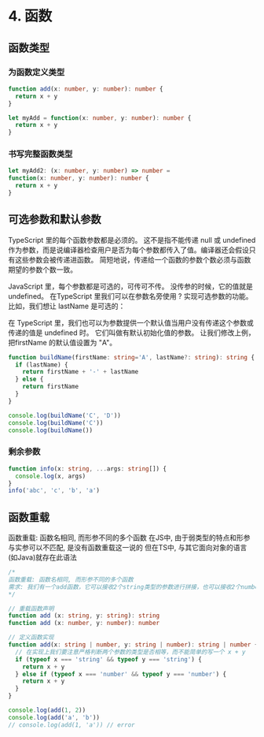 # 4. 函数

## 函数类型

### 为函数定义类型

```ts
function add(x: number, y: number): number {
  return x + y
}

let myAdd = function(x: number, y: number): number { 
  return x + y
}
```

### 书写完整函数类型

```ts
let myAdd2: (x: number, y: number) => number = 
function(x: number, y: number): number {
  return x + y
}
```

## 可选参数和默认参数

TypeScript 里的每个函数参数都是必须的。 这不是指不能传递 null 或 undefined 作为参数，而是说编译器检查用户是否为每个参数都传入了值。编译器还会假设只有这些参数会被传递进函数。 简短地说，传递给一个函数的参数个数必须与函数期望的参数个数一致。

JavaScript 里，每个参数都是可选的，可传可不传。 没传参的时候，它的值就是 undefined。 在TypeScript 里我们可以在参数名旁使用 ? 实现可选参数的功能。 比如，我们想让 lastName 是可选的：

在 TypeScript 里，我们也可以为参数提供一个默认值当用户没有传递这个参数或传递的值是 undefined 时。 它们叫做有默认初始化值的参数。 让我们修改上例，把firstName 的默认值设置为 "A"。


```ts
function buildName(firstName: string='A', lastName?: string): string {
  if (lastName) {
    return firstName + '-' + lastName
  } else {
    return firstName
  }
}

console.log(buildName('C', 'D'))
console.log(buildName('C'))
console.log(buildName())
```

### 剩余参数

```ts
function info(x: string, ...args: string[]) {
  console.log(x, args)
}
info('abc', 'c', 'b', 'a')
```


## 函数重载

函数重载: 函数名相同, 而形参不同的多个函数
在JS中, 由于弱类型的特点和形参与实参可以不匹配, 是没有函数重载这一说的 但在TS中, 与其它面向对象的语言(如Java)就存在此语法

```ts
/* 
函数重载: 函数名相同, 而形参不同的多个函数
需求: 我们有一个add函数，它可以接收2个string类型的参数进行拼接，也可以接收2个number类型的参数进行相加 
*/

// 重载函数声明
function add (x: string, y: string): string
function add (x: number, y: number): number

// 定义函数实现
function add(x: string | number, y: string | number): string | number {
  // 在实现上我们要注意严格判断两个参数的类型是否相等，而不能简单的写一个 x + y
  if (typeof x === 'string' && typeof y === 'string') {
    return x + y
  } else if (typeof x === 'number' && typeof y === 'number') {
    return x + y
  }
}

console.log(add(1, 2))
console.log(add('a', 'b'))
// console.log(add(1, 'a')) // error
```

